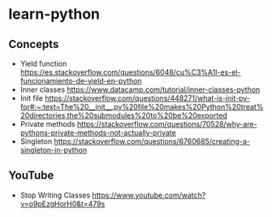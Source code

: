 # learn-python

## Concepts
- Yield function
https://es.stackoverflow.com/questions/6048/cu%C3%A1l-es-el-funcionamiento-de-yield-en-python
- Inner classes
https://www.datacamp.com/tutorial/inner-classes-python
- Init file
https://stackoverflow.com/questions/448271/what-is-init-py-for#:~:text=The%20__init__.py%20file%20makes%20Python%20treat%20directories,the%20submodules%20to%20be%20exported
- Private methods
https://stackoverflow.com/questions/70528/why-are-pythons-private-methods-not-actually-private
- Singleton
https://stackoverflow.com/questions/6760685/creating-a-singleton-in-python


## YouTube
- Stop Writing Classes
https://www.youtube.com/watch?v=o9pEzgHorH0&t=479s

